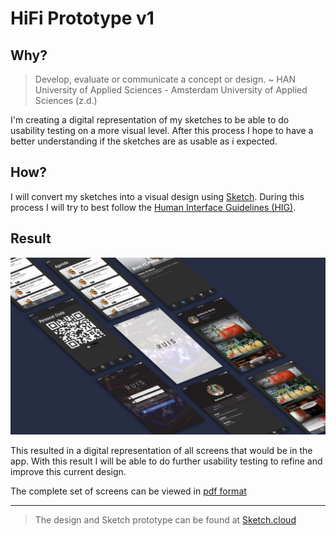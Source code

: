 # HiFi Prototype v1
## Why?
> Develop, evaluate or communicate a concept or design.  ~ HAN University of Applied Sciences - Amsterdam University of Applied Sciences (z.d.)

I'm creating a digital representation of my sketches to be able to do usability testing on a more visual level. After this process I hope to have a better understanding if the sketches are as usable as i expected.

## How?
I will convert my sketches into a visual design using [Sketch](https://www.sketchapp.com). During this process I will try to best follow the [Human Interface Guidelines (HIG)](https://developer.apple.com/design/human-interface-guidelines/ios/overview/themes/).

## Result
![HiFi screens v1](../assets/images/hifi-v1-banner.jpg)

This resulted in a digital representation of all screens that would be in the app. With this result I will be able to do further usability testing to refine and improve this current design.

The complete set of screens can be viewed in [pdf format](https://iancstewart.gitbooks.io/graduation-project-productbiografie/content/assets/downloads/hifi-v1.pdf)

---

> The design and Sketch prototype can be found at [Sketch.cloud](https://sketch.cloud/s/5xWvE)
